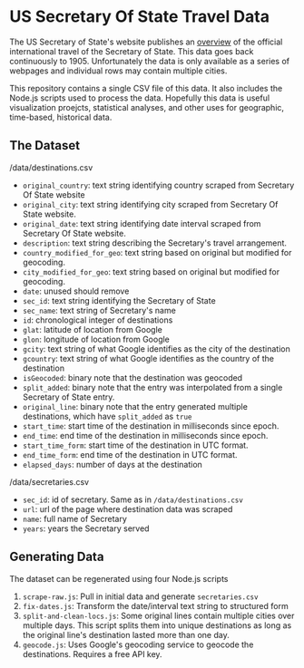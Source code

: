 US Secretary Of State Travel Data
==================================

The US Secretary of State's website publishes an [overview](https://history.state.gov/departmenthistory/travels/secretary) of the official international travel of the Secretary of State. This data goes back continuously to 1905. Unfortunately the data is only available as a series of webpages and individual rows may contain multiple cities.

This repository contains a single CSV file of this data. It also includes the Node.js scripts used to process the data. Hopefully this data is useful visualization proejcts, statistical analyses, and other uses for geographic, time-based, historical data.

The Dataset
-----------
/data/destinations.csv
- `original_country`: text string identifying country scraped from Secretary Of State website
- `original_city`: text string identifying city scraped from Secretary Of State website.
- `original_date`: text string identifying date interval scraped from Secretary Of State website.
- `description`: text string describing the Secretary's travel arrangement.
- `country_modified_for_geo`: text string based on original but modified for geocoding.
- `city_modified_for_geo`: text string based on original but modified for geocoding.
- `date`: unused should remove
- `sec_id`: text string identifying the Secretary of State
- `sec_name`: text string of Secretary's name
- `id`: chronological integer of destinations
- `glat`: latitude of location from Google
- `glon`: longitude of location from Google
- `gcity`: text string of what Google identifies as the city of the destination
- `gcountry`: text string of what Google identifies as the country of the destination
- `isGeocoded`: binary note that the destination was geocoded
- `split_added`: binary note that the entry was interpolated from a single Secretary of State entry. 
- `original_line`: binary note that the entry generated multiple destinations, which have `split_added` as `true`
- `start_time`: start time of the destination in milliseconds since epoch.
- `end_time`: end time of the destination in milliseconds since epoch.
- `start_time_form`: start time of the destination in UTC format.
- `end_time_form`: end time of the destination in UTC format.
- `elapsed_days`: number of days at the destination

/data/secretaries.csv
- `sec_id`: id of secretary. Same as in `/data/destinations.csv`
- `url`: url of the page where destination data was scraped
- `name`: full name of Secretary
- `years`: years the Secretary served


Generating Data
---------------
The dataset can be regenerated using four Node.js scripts

1. `scrape-raw.js`: Pull in initial data and generate `secretaries.csv`
2. `fix-dates.js`: Transform the date/interval text string to structured form
3. `split-and-clean-locs.js`: Some original lines contain multiple cities over multiple days. This script splits them into unique destinations as long as the original line's destination lasted more than one day.
4. `geocode.js`: Uses Google's geocoding service to geocode the destinations. Requires a free API key.
